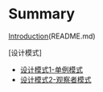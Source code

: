 # Summary

[Introduction](README.md)(README.md)

[设计模式]

- [设计模式1-单例模式](notes/js设计模式-单例.md)
- [设计模式2-观察者模式](notes/)

